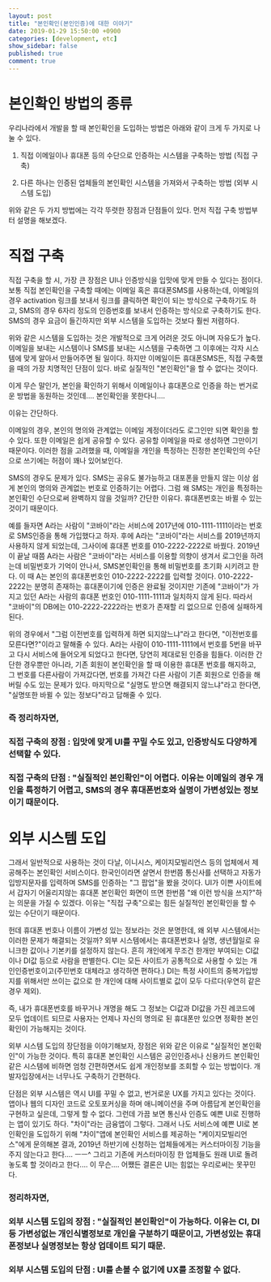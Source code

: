 ```yaml
---
layout: post
title: "본인확인(본인인증)에 대한 이야기"
date: 2019-01-29 15:50:00 +0900
categories: [development, etc]
show_sidebar: false
published: true
comment: true
---
```


# 본인확인 방법의 종류

우리나라에서 개발을 할 때 본인확인을 도입하는 방법은 아래와 같이 크게 두 가지로 나눌 수 있다.

1. 직접 이메일이나 휴대폰 등의 수단으로 인증하는 시스템을 구축하는 방법 (직접 구축)

2. 다른 하나는 인증된 업체들의 본인확인 시스템을 가져와서 구축하는 방법 (외부 시스템 도입)

위와 같은 두 가지 방법에는 각각 뚜렷한 장점과 단점들이 있다. 먼저 직접 구축 방법부터 설명을 해보겠다.

# 직접 구축

직접 구축을 할 시, 가장 큰 장점은 UI나 인증방식을 입맛에 맞게 만들 수 있다는 점이다.
보통 직접 본인확인을 구축할 때에는 이메일 혹은 휴대폰SMS를 사용하는데, 이메일의 경우 activation 링크를 보내서 링크를 클릭하면 확인이 되는 방식으로 구축하기도 하고, SMS의 경우 6자리 정도의 인증번호를 보내서 인증하는 방식으로 구축하기도 한다. SMS의 경우 요금이 들긴하지만 외부 시스템을 도입하는 것보다 훨씬 저렴하다.

위와 같은 시스템을 도입하는 것은 개발적으로 크게 어려운 것도 아니며 자유도가 높다. 이메일을 보내는 시스템이나 SMS를 보내는 시스템을 구축하면 그 이후에는 각자 시스템에 맞게 알아서 만들어주면 될 일이다.
하지만 이메일이든 휴대폰SMS든, 직접 구축했을 때의 가장 치명적인 단점이 있다.
바로 실질적인 "본인확인"을 할 수 없다는 것이다.

이게 무슨 말인가, 본인을 확인하기 위해서 이메일이나 휴대폰으로 인증을 하는 번거로운 방법을 동원하는 것인데.... 본인확인을 못한다니....

이유는 간단하다.

이메일의 경우, 본인의 명의와 관계없는 이메일 계정이더라도 로그인만 되면 확인을 할 수 있다. 또한 이메일은 쉽게 공유할 수 있다. 공유할 이메일을 따로 생성하면 그만이기 때문이다. 이러한 점을 고려했을 때, 이메일을 개인을 특정하는 진정한 본인확인의 수단으로 쓰기에는 허점이 꽤나 있어보인다.

SMS의 경우도 문제가 있다. SMS는 공유도 불가능하고 대포폰을 만들지 않는 이상 쉽게 본인의 명의와 관계없는 번호로 인증하기는 어렵다. 그럼 왜 SMS는 개인을 특정하는 본인확인 수단으로써 완벽하지 않을 것일까?
간단한 이유다. 휴대폰번호는 바뀔 수 있는 것이기 때문이다. 

예를 들자면 A라는 사람이 "코바이"라는 서비스에 2017년에 010-1111-1111이라는 번호로 SMS인증을 통해 가입했다고 하자. 후에 A라는 "코바이"라는 서비스를 2019년까지 사용하지 않게 되었는데, 그사이에 휴대폰 번호를 010-2222-2222로 바꿨다. 2019년이 끝날 때쯤 A라는 사람은 "코바이"라는 서비스를 이용할 의향이 생겨서 로그인을 하려는데 비밀번호가 기억이 안나서, SMS본인확인을 통해 비밀번호를 초기화 시키려고 한다. 이 때 A는 본인의 휴대폰번호인 010-2222-2222를 입력할 것이다. 010-2222-2222는 분명히 존재하는 휴대폰이기에 인증은 완료될 것이지만 기존에 "코바이"가 가지고 있던 A라는 사람의 휴대폰 번호인 010-1111-1111과 일치하지 않게 된다. 따라서 "코바이"의 DB에는 010-2222-2222라는 번호가 존재할 리 없으므로 인증에 실패하게 된다.

위의 경우에서 "그럼 이전번호를 입력하게 하면 되지않느냐"라고 한다면, "이전번호를 모른다면?"이라고 말해줄 수 있다. A라는 사람이 010-1111-1111에서 번호를 5번을 바꾸고 다시 서비스에 들어오게 되었다고 한다면, 당연히 제대로된 인증을 힘들다. 이러한 간단한 경우뿐만 아니라, 기존 회원이 본인확인을 할 때 이용한 휴대폰 번호를 해지하고, 그 번호를 다른사람이 가져갔다면, 번호를 가져간 다른 사람이 기존 회원으로 인증을 해버릴 수도 있는 문제가 있다.
마지막으로 "실명도 받으면 해결되지 않느냐"라고 한다면, "실명또한 바뀔 수 있는 정보다"라고 답해줄 수 있다.

### 즉 정리하자면, 
### 직접 구축의 장점 : 입맛에 맞게 UI를 꾸밀 수도 있고, 인증방식도 다양하게 선택할 수 있다.
### 직접 구축의 단점 : "실질적인 본인확인"이 어렵다. 이유는 이메일의 경우 개인을 특정하기 어렵고, SMS의 경우 휴대폰번호와 실명이 가변성있는 정보이기 때문이다.

# 외부 시스템 도입

그래서 일반적으로 사용하는 것이 다날, 이니시스, 케이지모빌리언스 등의 업체에서 제공해주는 본인확인 서비스이다. 한국인이라면 살면서 한번쯤 통신사를 선택하고 자동가입방지문자를 입력하며 SMS를 인증하는 "그 팝업"을 봤을 것이다. UI가 이쁜 사이트에서 갑자기 어울리지않는 휴대폰 본인확인 화면이 뜨면 한번쯤 "왜 이런 방식을 쓰지?"하는 의문을 가질 수 있겠다. 이유는 "직접 구축"으로는 힘든 실질적인 본인확인을 할 수 있는 수단이기 때문이다.

헌데 휴대폰 번호나 이름이 가변성 있는 정보라는 것은 분명한데, 왜 외부 시스템에서는 이러한 문제가 해결되는 것일까? 외부 시스템에서는 휴대폰번호나 실명, 생년월일로 유니크한 값이나 기본키를 설정하지 않는다. 흔히 개인에게 무조건 한개만 부여되는 CI값이나 DI값 등으로 사람을 판별한다. CI는 모든 사이트가 공통적으로 사용할 수 있는 개인인증번호이고(주민번호 대체라고 생각하면 편하다.) DI는 특정 사이트의 중복가입방지를 위해서만 쓰이는 값으로 한 개인에 대해 사이트별로 값이 모두 다르다(우연히 같은 경우 제외).

즉, 내가 휴대폰번호를 바꾸거나 개명을 해도 그 정보는 CI값과 DI값을 가진 레코드에 모두 업데이트 되므로 사용자는 언제나 자신의 명의로 된 휴대폰만 있으면 정확한 본인확인이 가능해지는 것이다.

외부 시스템 도입의 장단점을 이야기해보자,
장점은 위와 같은 이유로 "실질적인 본인확인"이 가능한 것이다. 특히 휴대폰 본인확인 시스템은 공인인증서나 신용카드 본인확인 같은 시스템에 비하면 엄청 간편하면서도 쉽게 개인정보를 조회할 수 있는 방법이다. 개발자입장에서는 너무나도 구축하기 간편하다.

단점은 외부 시스템은 역시 UI를 꾸밀 수 없고, 번거로운 UX를 가지고 있다는 것이다. 앱이나 웹의 디자인 코드로 오토포커싱을 하며 애니메이션을 주며 아름답게 본인확인을 구현하고 싶은데, 그렇게 할 수 없다. 그런데 가끔 보면 통신사 인증도 예쁜 UI로 진행하는 앱이 있기도 하다. "차이"라는 금융앱이 그렇다. 그래서 나도 서비스에 예쁜 UI로 본인확인을 도입하기 위해 "차이"앱에 본인확인 서비스를 제공하는 "케이지모빌리언스"에게 문의해본 결과, 2019년 하반기에 신청하는 업체들에게는 커스터마이징 기능을 주지 않는다고 한다.... ㅡㅡ^ 그리고 기존에 커스터마이징 한 업체들도 원래 UI로 돌려놓도록 할 것이라고 한다.... 이 무슨....
어쨌든 결론은 UI는 힘없는 우리로써는 못꾸민다.

### 정리하자면, 
### 외부 시스템 도입의 장점 : "실질적인 본인확인"이 가능하다. 이유는 CI, DI등 가변성없는 개인식별정보로 개인을 구분하기 때문이고, 가변성있는 휴대폰정보나 실명정보는 항상 업데이트 되기 때문.
### 외부 시스템 도입의 단점 : UI를 손볼 수 없기에 UX를 조정할 수 없다.